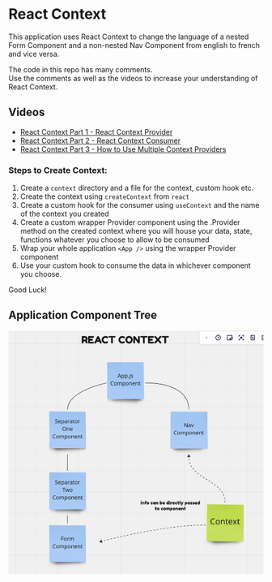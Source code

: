 # React Context

This application uses React Context to change the language of a nested Form Component and a non-nested Nav Component from english to french and vice versa.

The code in this repo has many comments. <br />
Use the comments as well as the videos to increase your understanding of React Context.

## Videos

- [React Context Part 1 - React Context Provider](https://drive.google.com/file/d/1wpP9oCQMLUIZzwhtvdH2DNlnLvxRcAWi/view?usp=sharing)
- [React Context Part 2 - React Context Consumer](https://drive.google.com/file/d/1rh3RYQQqmYFd9EtQ0NtMH9SSycHTFJlp/view?usp=sharing)
- [React Context Part 3 - How to Use Multiple Context Providers](https://drive.google.com/file/d/15H_F1xAzJWsLtu9G1xcTClR6m5cODmrf/view?usp=sharing)

### Steps to Create Context:

1. Create a `context` directory and a file for the context, custom hook etc.
1. Create the context using `createContext` from `react`
1. Create a custom hook for the consumer using `useContext` and the name of the context you created
1. Create a custom wrapper Provider component using the .Provider method on the created context where you will house your data, state, functions whatever you choose to allow to be consumed
1. Wrap your whole application `<App />` using the wrapper Provider component
1. Use your custom hook to consume the data in whichever component you choose.

Good Luck!

## Application Component Tree

![Tree](/public/assets/tree.png)
